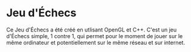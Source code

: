 # Jeu d'Échecs 
Ce Jeu d'Échecs a été créé en utlisant OpenGL et C++.  C'est un jeu d'Échecs simple, 1 contre 1, qui
permet pour le moment de jouer sur le même ordinateur et potentiellement sur le même réseau et sur
internet.
